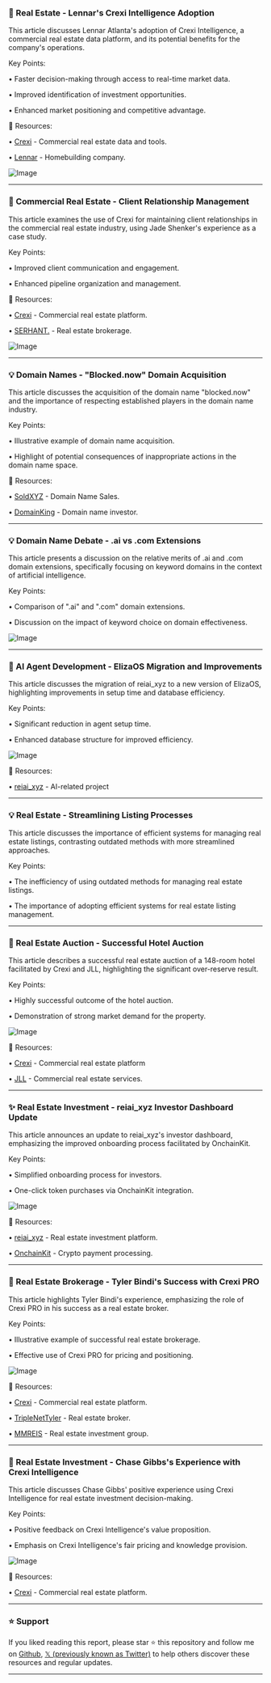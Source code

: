 ### 🤖 Real Estate - Lennar's Crexi Intelligence Adoption

This article discusses Lennar Atlanta's adoption of Crexi Intelligence, a commercial real estate data platform, and its potential benefits for the company's operations.

Key Points:

• Faster decision-making through access to real-time market data.


• Improved identification of investment opportunities.


• Enhanced market positioning and competitive advantage.


🔗 Resources:

• [Crexi](https://x.com/CREXinc) - Commercial real estate data and tools.

• [Lennar](https://x.com/Lennar) - Homebuilding company.

![Image](https://pbs.twimg.com/media/GxCwFd6XkAA6xYE?format=jpg&name=small)


---
### 🤖 Commercial Real Estate - Client Relationship Management

This article examines the use of Crexi for maintaining client relationships in the commercial real estate industry, using Jade Shenker's experience as a case study.

Key Points:

• Improved client communication and engagement.


• Enhanced pipeline organization and management.



🔗 Resources:

• [Crexi](https://x.com/CREXinc) - Commercial real estate platform.

• [SERHANT.](https://x.com/SERHANT_) - Real estate brokerage.


![Image](https://pbs.twimg.com/media/Gw-EjuGWMAEjy8Y.jpg)


---
### 💡 Domain Names -  "Blocked.now" Domain Acquisition

This article discusses the acquisition of the domain name "blocked.now" and the importance of respecting established players in the domain name industry.

Key Points:

•  Illustrative example of domain name acquisition.


•  Highlight of potential consequences of inappropriate actions in the domain name space.


🔗 Resources:

• [SoldXYZ](https://x.com/SoldXyz) - Domain Name Sales.

• [DomainKing](https://x.com/DomainKing) - Domain name investor.


---
### 💡 Domain Name Debate - .ai vs .com Extensions

This article presents a discussion on the relative merits of .ai and .com domain extensions, specifically focusing on keyword domains in the context of artificial intelligence.

Key Points:

•  Comparison of ".ai" and ".com" domain extensions.


•  Discussion on the impact of keyword choice on domain effectiveness.


![Image](https://pbs.twimg.com/media/GwLqs1FXwAAsAMC?format=jpg&name=small)


---
### 🤖 AI Agent Development - ElizaOS Migration and Improvements

This article discusses the migration of reiai_xyz to a new version of ElizaOS, highlighting improvements in setup time and database efficiency.


Key Points:

• Significant reduction in agent setup time.


• Enhanced database structure for improved efficiency.



![Image](https://pbs.twimg.com/media/GwLAiHYWIAA0CQZ?format=png&name=small)


🔗 Resources:

• [reiai_xyz](https://x.com/reiai_xyz) - AI-related project


---
### 💡 Real Estate - Streamlining Listing Processes

This article discusses the importance of efficient systems for managing real estate listings, contrasting outdated methods with more streamlined approaches.


Key Points:

•  The inefficiency of using outdated methods for managing real estate listings.


•  The importance of adopting efficient systems for real estate listing management.


---
### 🤖 Real Estate Auction - Successful Hotel Auction

This article describes a successful real estate auction of a 148-room hotel facilitated by Crexi and JLL, highlighting the significant over-reserve result.


Key Points:

•  Highly successful outcome of the hotel auction.


•  Demonstration of strong market demand for the property.


![Image](https://pbs.twimg.com/media/GvRRdnfXwAASVbJ.jpg)


🔗 Resources:

• [Crexi](https://x.com/CREXinc) - Commercial real estate platform


• [JLL](https://x.com/JLL) - Commercial real estate services.



---
### ✨  Real Estate Investment - reiai_xyz Investor Dashboard Update

This article announces an update to reiai_xyz's investor dashboard, emphasizing the improved onboarding process facilitated by OnchainKit.

Key Points:

•  Simplified onboarding process for investors.


•  One-click token purchases via OnchainKit integration.



![Image](https://pbs.twimg.com/media/GuPzdJ5WIAA08lO?format=jpg&name=small)


🔗 Resources:

• [reiai_xyz](https://x.com/reiai_xyz) - Real estate investment platform.

• [OnchainKit](https://x.com/OnchainKit) - Crypto payment processing.


---
### 🤖 Real Estate Brokerage - Tyler Bindi's Success with Crexi PRO

This article highlights Tyler Bindi's experience, emphasizing the role of Crexi PRO in his success as a real estate broker.

Key Points:

•  Illustrative example of successful real estate brokerage.


•  Effective use of Crexi PRO for pricing and positioning.


![Image](https://pbs.twimg.com/media/GuOjzprX0AAj_P0.jpg)

🔗 Resources:

• [Crexi](https://x.com/CREXinc) - Commercial real estate platform.

• [TripleNetTyler](https://x.com/TripleNetTyler) - Real estate broker.

• [MMREIS](https://x.com/MMREIS) - Real estate investment group.

---
### 🤖 Real Estate Investment - Chase Gibbs's Experience with Crexi Intelligence

This article discusses Chase Gibbs' positive experience using Crexi Intelligence for real estate investment decision-making.

Key Points:

•  Positive feedback on Crexi Intelligence's value proposition.


•  Emphasis on Crexi Intelligence's fair pricing and knowledge provision.



![Image](https://pbs.twimg.com/media/GtVz3yQaUAAk5AV?format=jpg&name=small)


🔗 Resources:

• [Crexi](https://x.com/CREXinc) - Commercial real estate platform.


---

### ⭐️ Support

If you liked reading this report, please star ⭐️ this repository and follow me on [Github](https://github.com/Drix10), [𝕏 (previously known as Twitter)](https://x.com/DRIX_10_) to help others discover these resources and regular updates.

---